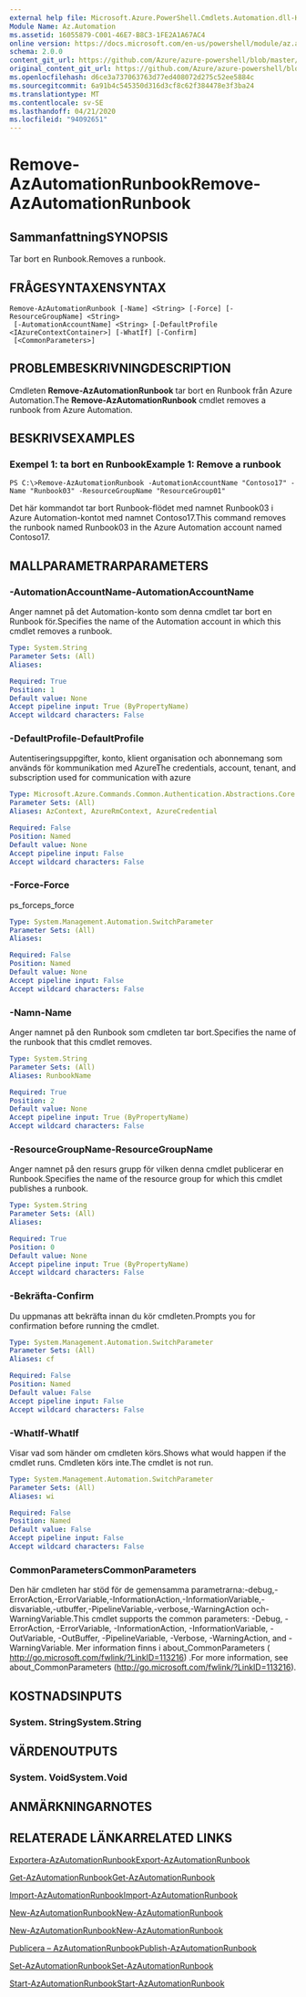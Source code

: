 ```yaml
---
external help file: Microsoft.Azure.PowerShell.Cmdlets.Automation.dll-Help.xml
Module Name: Az.Automation
ms.assetid: 16055879-C001-46E7-B8C3-1FE2A1A67AC4
online version: https://docs.microsoft.com/en-us/powershell/module/az.automation/remove-azautomationrunbook
schema: 2.0.0
content_git_url: https://github.com/Azure/azure-powershell/blob/master/src/Automation/Automation/help/Remove-AzAutomationRunbook.md
original_content_git_url: https://github.com/Azure/azure-powershell/blob/master/src/Automation/Automation/help/Remove-AzAutomationRunbook.md
ms.openlocfilehash: d6ce3a737063763d77ed408072d275c52ee5884c
ms.sourcegitcommit: 6a91b4c545350d316d3cf8c62f384478e3f3ba24
ms.translationtype: MT
ms.contentlocale: sv-SE
ms.lasthandoff: 04/21/2020
ms.locfileid: "94092651"
---
```

# <span data-ttu-id="1a533-101">Remove-AzAutomationRunbook</span><span class="sxs-lookup"><span data-stu-id="1a533-101">Remove-AzAutomationRunbook</span></span>

## <span data-ttu-id="1a533-102">Sammanfattning</span><span class="sxs-lookup"><span data-stu-id="1a533-102">SYNOPSIS</span></span>
<span data-ttu-id="1a533-103">Tar bort en Runbook.</span><span class="sxs-lookup"><span data-stu-id="1a533-103">Removes a runbook.</span></span>

## <span data-ttu-id="1a533-104">FRÅGESYNTAXEN</span><span class="sxs-lookup"><span data-stu-id="1a533-104">SYNTAX</span></span>

```
Remove-AzAutomationRunbook [-Name] <String> [-Force] [-ResourceGroupName] <String>
 [-AutomationAccountName] <String> [-DefaultProfile <IAzureContextContainer>] [-WhatIf] [-Confirm]
 [<CommonParameters>]
```

## <span data-ttu-id="1a533-105">PROBLEMBESKRIVNING</span><span class="sxs-lookup"><span data-stu-id="1a533-105">DESCRIPTION</span></span>
<span data-ttu-id="1a533-106">Cmdleten **Remove-AzAutomationRunbook** tar bort en Runbook från Azure Automation.</span><span class="sxs-lookup"><span data-stu-id="1a533-106">The **Remove-AzAutomationRunbook** cmdlet removes a runbook from Azure Automation.</span></span>

## <span data-ttu-id="1a533-107">BESKRIVS</span><span class="sxs-lookup"><span data-stu-id="1a533-107">EXAMPLES</span></span>

### <span data-ttu-id="1a533-108">Exempel 1: ta bort en Runbook</span><span class="sxs-lookup"><span data-stu-id="1a533-108">Example 1: Remove a runbook</span></span>
```
PS C:\>Remove-AzAutomationRunbook -AutomationAccountName "Contoso17" -Name "Runbook03" -ResourceGroupName "ResourceGroup01"
```

<span data-ttu-id="1a533-109">Det här kommandot tar bort Runbook-flödet med namnet Runbook03 i Azure Automation-kontot med namnet Contoso17.</span><span class="sxs-lookup"><span data-stu-id="1a533-109">This command removes the runbook named Runbook03 in the Azure Automation account named Contoso17.</span></span>

## <span data-ttu-id="1a533-110">MALLPARAMETRAR</span><span class="sxs-lookup"><span data-stu-id="1a533-110">PARAMETERS</span></span>

### <span data-ttu-id="1a533-111">-AutomationAccountName</span><span class="sxs-lookup"><span data-stu-id="1a533-111">-AutomationAccountName</span></span>
<span data-ttu-id="1a533-112">Anger namnet på det Automation-konto som denna cmdlet tar bort en Runbook för.</span><span class="sxs-lookup"><span data-stu-id="1a533-112">Specifies the name of the Automation account in which this cmdlet removes a runbook.</span></span>

```yaml
Type: System.String
Parameter Sets: (All)
Aliases:

Required: True
Position: 1
Default value: None
Accept pipeline input: True (ByPropertyName)
Accept wildcard characters: False
```

### <span data-ttu-id="1a533-113">-DefaultProfile</span><span class="sxs-lookup"><span data-stu-id="1a533-113">-DefaultProfile</span></span>
<span data-ttu-id="1a533-114">Autentiseringsuppgifter, konto, klient organisation och abonnemang som används för kommunikation med Azure</span><span class="sxs-lookup"><span data-stu-id="1a533-114">The credentials, account, tenant, and subscription used for communication with azure</span></span>

```yaml
Type: Microsoft.Azure.Commands.Common.Authentication.Abstractions.Core.IAzureContextContainer
Parameter Sets: (All)
Aliases: AzContext, AzureRmContext, AzureCredential

Required: False
Position: Named
Default value: None
Accept pipeline input: False
Accept wildcard characters: False
```

### <span data-ttu-id="1a533-115">-Force</span><span class="sxs-lookup"><span data-stu-id="1a533-115">-Force</span></span>
<span data-ttu-id="1a533-116">ps_force</span><span class="sxs-lookup"><span data-stu-id="1a533-116">ps_force</span></span>

```yaml
Type: System.Management.Automation.SwitchParameter
Parameter Sets: (All)
Aliases:

Required: False
Position: Named
Default value: None
Accept pipeline input: False
Accept wildcard characters: False
```

### <span data-ttu-id="1a533-117">-Namn</span><span class="sxs-lookup"><span data-stu-id="1a533-117">-Name</span></span>
<span data-ttu-id="1a533-118">Anger namnet på den Runbook som cmdleten tar bort.</span><span class="sxs-lookup"><span data-stu-id="1a533-118">Specifies the name of the runbook that this cmdlet removes.</span></span>

```yaml
Type: System.String
Parameter Sets: (All)
Aliases: RunbookName

Required: True
Position: 2
Default value: None
Accept pipeline input: True (ByPropertyName)
Accept wildcard characters: False
```

### <span data-ttu-id="1a533-119">-ResourceGroupName</span><span class="sxs-lookup"><span data-stu-id="1a533-119">-ResourceGroupName</span></span>
<span data-ttu-id="1a533-120">Anger namnet på den resurs grupp för vilken denna cmdlet publicerar en Runbook.</span><span class="sxs-lookup"><span data-stu-id="1a533-120">Specifies the name of the resource group for which this cmdlet publishes a runbook.</span></span>

```yaml
Type: System.String
Parameter Sets: (All)
Aliases:

Required: True
Position: 0
Default value: None
Accept pipeline input: True (ByPropertyName)
Accept wildcard characters: False
```

### <span data-ttu-id="1a533-121">-Bekräfta</span><span class="sxs-lookup"><span data-stu-id="1a533-121">-Confirm</span></span>
<span data-ttu-id="1a533-122">Du uppmanas att bekräfta innan du kör cmdleten.</span><span class="sxs-lookup"><span data-stu-id="1a533-122">Prompts you for confirmation before running the cmdlet.</span></span>

```yaml
Type: System.Management.Automation.SwitchParameter
Parameter Sets: (All)
Aliases: cf

Required: False
Position: Named
Default value: False
Accept pipeline input: False
Accept wildcard characters: False
```

### <span data-ttu-id="1a533-123">-WhatIf</span><span class="sxs-lookup"><span data-stu-id="1a533-123">-WhatIf</span></span>
<span data-ttu-id="1a533-124">Visar vad som händer om cmdleten körs.</span><span class="sxs-lookup"><span data-stu-id="1a533-124">Shows what would happen if the cmdlet runs.</span></span>
<span data-ttu-id="1a533-125">Cmdleten körs inte.</span><span class="sxs-lookup"><span data-stu-id="1a533-125">The cmdlet is not run.</span></span>

```yaml
Type: System.Management.Automation.SwitchParameter
Parameter Sets: (All)
Aliases: wi

Required: False
Position: Named
Default value: False
Accept pipeline input: False
Accept wildcard characters: False
```

### <span data-ttu-id="1a533-126">CommonParameters</span><span class="sxs-lookup"><span data-stu-id="1a533-126">CommonParameters</span></span>
<span data-ttu-id="1a533-127">Den här cmdleten har stöd för de gemensamma parametrarna:-debug,-ErrorAction,-ErrorVariable,-InformationAction,-InformationVariable,-disvariable,-utbuffer,-PipelineVariable,-verbose,-WarningAction och-WarningVariable.</span><span class="sxs-lookup"><span data-stu-id="1a533-127">This cmdlet supports the common parameters: -Debug, -ErrorAction, -ErrorVariable, -InformationAction, -InformationVariable, -OutVariable, -OutBuffer, -PipelineVariable, -Verbose, -WarningAction, and -WarningVariable.</span></span> <span data-ttu-id="1a533-128">Mer information finns i about_CommonParameters ( http://go.microsoft.com/fwlink/?LinkID=113216) .</span><span class="sxs-lookup"><span data-stu-id="1a533-128">For more information, see about_CommonParameters (http://go.microsoft.com/fwlink/?LinkID=113216).</span></span>

## <span data-ttu-id="1a533-129">KOSTNADS</span><span class="sxs-lookup"><span data-stu-id="1a533-129">INPUTS</span></span>

### <span data-ttu-id="1a533-130">System. String</span><span class="sxs-lookup"><span data-stu-id="1a533-130">System.String</span></span>

## <span data-ttu-id="1a533-131">VÄRDEN</span><span class="sxs-lookup"><span data-stu-id="1a533-131">OUTPUTS</span></span>

### <span data-ttu-id="1a533-132">System. Void</span><span class="sxs-lookup"><span data-stu-id="1a533-132">System.Void</span></span>

## <span data-ttu-id="1a533-133">ANMÄRKNINGAR</span><span class="sxs-lookup"><span data-stu-id="1a533-133">NOTES</span></span>

## <span data-ttu-id="1a533-134">RELATERADE LÄNKAR</span><span class="sxs-lookup"><span data-stu-id="1a533-134">RELATED LINKS</span></span>

[<span data-ttu-id="1a533-135">Exportera-AzAutomationRunbook</span><span class="sxs-lookup"><span data-stu-id="1a533-135">Export-AzAutomationRunbook</span></span>](./Export-AzAutomationRunbook.md)

[<span data-ttu-id="1a533-136">Get-AzAutomationRunbook</span><span class="sxs-lookup"><span data-stu-id="1a533-136">Get-AzAutomationRunbook</span></span>](./Get-AzAutomationRunbook.md)

[<span data-ttu-id="1a533-137">Import-AzAutomationRunbook</span><span class="sxs-lookup"><span data-stu-id="1a533-137">Import-AzAutomationRunbook</span></span>](./Import-AzAutomationRunbook.md)

[<span data-ttu-id="1a533-138">New-AzAutomationRunbook</span><span class="sxs-lookup"><span data-stu-id="1a533-138">New-AzAutomationRunbook</span></span>](./New-AzAutomationRunbook.md)

[<span data-ttu-id="1a533-139">New-AzAutomationRunbook</span><span class="sxs-lookup"><span data-stu-id="1a533-139">New-AzAutomationRunbook</span></span>](./New-AzAutomationRunbook.md)

[<span data-ttu-id="1a533-140">Publicera – AzAutomationRunbook</span><span class="sxs-lookup"><span data-stu-id="1a533-140">Publish-AzAutomationRunbook</span></span>](./Publish-AzAutomationRunbook.md)

[<span data-ttu-id="1a533-141">Set-AzAutomationRunbook</span><span class="sxs-lookup"><span data-stu-id="1a533-141">Set-AzAutomationRunbook</span></span>](./Set-AzAutomationRunbook.md)

[<span data-ttu-id="1a533-142">Start-AzAutomationRunbook</span><span class="sxs-lookup"><span data-stu-id="1a533-142">Start-AzAutomationRunbook</span></span>](./Start-AzAutomationRunbook.md)


